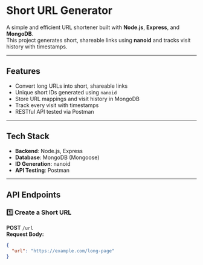 # Short URL Generator

A simple and efficient URL shortener built with **Node.js**, **Express**, and **MongoDB**.  
This project generates short, shareable links using **nanoid** and tracks visit history with timestamps.  

---

## Features
- Convert long URLs into short, shareable links
- Unique short IDs generated using `nanoid`
- Store URL mappings and visit history in MongoDB
- Track every visit with timestamps
- RESTful API tested via Postman

---

## Tech Stack
- **Backend**: Node.js, Express
- **Database**: MongoDB (Mongoose)
- **ID Generation**: nanoid
- **API Testing**: Postman

---

## API Endpoints

### 1️⃣ Create a Short URL
**POST** `/url`  
**Request Body:**
```json
{
  "url": "https://example.com/long-page"
}
